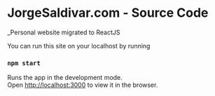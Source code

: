 # JorgeSaldivar.com - Source Code

\_Personal website migrated to ReactJS

You can run this site on your localhost by running

### `npm start`

Runs the app in the development mode.<br />
Open [http://localhost:3000](http://localhost:3000) to view it in the browser.
